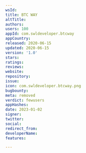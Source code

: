 ```yaml
---
wsId: 
title: BTC WAY
altTitle: 
authors: 
users: 100
appId: com.swldeveloper.btcway
appCountry: 
released: 2020-06-15
updated: 2020-06-15
version: '1.0'
stars: 
ratings: 
reviews: 
website: 
repository: 
issue: 
icon: com.swldeveloper.btcway.png
bugbounty: 
meta: removed
verdict: fewusers
appHashes: 
date: 2023-01-02
signer: 
twitter: 
social: 
redirect_from: 
developerName: 
features: 

---
```


